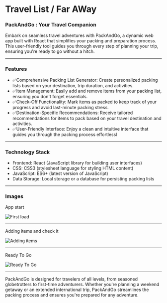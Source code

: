 # Travel List / Far AWay

### PackAndGo : Your Travel Companion

Embark on seamless travel adventures with PackAndGo, a dynamic web app built with React that simplifies your packing and preparation process. This user-friendly tool guides you through every step of planning your trip, ensuring you're ready to go without a hitch.

---

### Features

- ✅Comprehensive Packing List Generator: Create personalized packing lists based on your destination, trip duration, and activities.
- ✅Item Management: Easily add and remove items from your packing list, ensuring you don't forget essentials.
- ✅Check-Off Functionality: Mark items as packed to keep track of your progress and avoid last-minute packing stress.
- ✅Destination-Specific Recommendations: Receive tailored recommendations for items to pack based on your travel destination and activities.
- ✅User-Friendly Interface: Enjoy a clean and intuitive interface that guides you through the packing process effortlessl

---

### Technology Stack

- Frontend: React (JavaScript library for building user interfaces)
- CSS: CSS3 (stylesheet language for styling HTML content)
- JavaScript: ES6+ (latest version of JavaScript)
- Data Storage: Local storage or a database for persisting packing lists

---

### Images

App start

![First load](https://github.com/mnoby98/Travel-List/assets/133987293/11442e9f-7060-463f-90a6-22567d17ff0c)

---

Adding items and check it

![Adding items](https://github.com/mnoby98/Travel-List/assets/133987293/fc1c3973-683b-4afc-af88-6c6d74151b4b)

---

Ready To Go

![Ready To Go](https://github.com/mnoby98/Travel-List/assets/133987293/42bff5ed-27fb-4452-ad03-20676cdf0204)

---

PackAndGo is designed for travelers of all levels, from seasoned globetrotters to first-time adventurers. Whether you're planning a weekend getaway or an extended international trip, PackAndGo streamlines the packing process and ensures you're prepared for any adventure.
